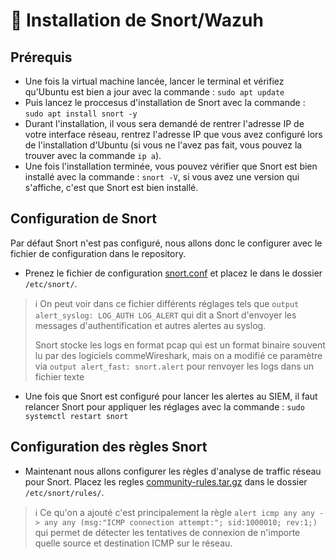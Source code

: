 # 📡 Installation de Snort/Wazuh
## Prérequis
- Une fois la virtual machine lancée, lancer le terminal et vérifiez qu'Ubuntu est bien a jour avec la commande :
```sudo apt update```
- Puis lancez le proccesus d'installation de Snort avec la commande :
```sudo apt install snort -y```
- Durant l'installation, il vous sera demandé de rentrer l'adresse IP de votre interface réseau, rentrez l'adresse IP que vous avez configuré lors de l'installation d'Ubuntu (si vous ne l'avez pas fait, vous pouvez la trouver avec la commande ```ip a```).
- Une fois l'installation terminée, vous pouvez vérifier que Snort est bien installé avec la commande :
```snort -V```, si vous avez une version qui s'affiche, c'est que Snort est bien installé.
## Configuration de Snort
Par défaut Snort n'est pas configuré, nous allons donc le configurer avec le fichier de configuration dans le repository. 
- Prenez le fichier de configuration [snort.conf](TODO) et placez le dans le dossier ```/etc/snort/```.
> ℹ️ On peut voir dans ce fichier différents réglages tels que ```output alert_syslog: LOG_AUTH LOG_ALERT``` qui dit a Snort d'envoyer les messages d'authentification et autres alertes au syslog.
>
> Snort stocke les logs en format pcap qui est un format binaire souvent lu par des logiciels commeWireshark, mais on a modifié ce paramètre via ```output alert_fast: snort.alert``` pour renvoyer les logs dans un fichier texte
- Une fois que Snort est configuré pour lancer les alertes au SIEM, il faut relancer Snort pour appliquer les réglages avec la commande :
```sudo systemctl restart snort```
## Configuration des règles Snort
- Maintenant nous allons configurer les règles d'analyse de traffic réseau pour Snort. Placez les regles [community-rules.tar.gz](https://www.snort.org/downloads/community/community-rules.tar.gz) dans le dossier ```/etc/snort/rules/```.
> ℹ️ Ce qu'on a ajouté c'est principalement la règle ```alert icmp any any -> any any (msg:"ICMP connection attempt:"; sid:1000010; rev:1;)``` qui permet de détecter les tentatives de connexion de n'importe quelle source et destination ICMP sur le réseau.